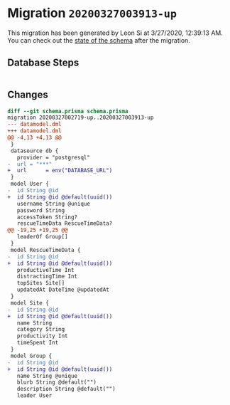 # Migration `20200327003913-up`

This migration has been generated by Leon Si at 3/27/2020, 12:39:13 AM.
You can check out the [state of the schema](./schema.prisma) after the migration.

## Database Steps

```sql

```

## Changes

```diff
diff --git schema.prisma schema.prisma
migration 20200327002719-up..20200327003913-up
--- datamodel.dml
+++ datamodel.dml
@@ -4,13 +4,13 @@
 }
 datasource db {
   provider = "postgresql"
-  url = "***"
+  url      = env("DATABASE_URL")
 }
 model User {
-  id String @id
+  id String @id @default(uuid())
   username String @unique
   password String
   accessToken String?
   rescueTimeData RescueTimeData?
@@ -19,25 +19,25 @@
   leaderOf Group[]
 }
 model RescueTimeData {
-  id String @id
+  id String @id @default(uuid())
   productiveTime Int
   distractingTime Int
   topSites Site[]
   updatedAt DateTime @updatedAt
 }
 model Site {
-  id String @id
+  id String @id @default(uuid())
   name String
   category String
   productivity Int
   timeSpent Int
 }
 model Group {
-  id String @id
+  id String @id @default(uuid())
   name String @unique
   blurb String @default("")
   description String @default("")
   leader User
```


